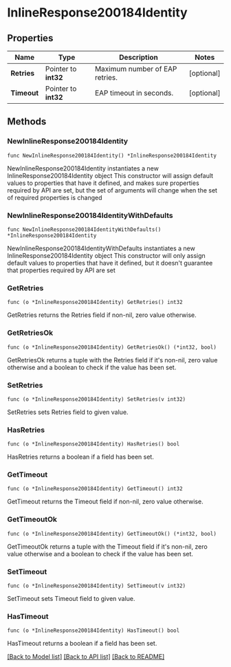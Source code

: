 # InlineResponse200184Identity

## Properties

Name | Type | Description | Notes
------------ | ------------- | ------------- | -------------
**Retries** | Pointer to **int32** | Maximum number of EAP retries. | [optional] 
**Timeout** | Pointer to **int32** | EAP timeout in seconds. | [optional] 

## Methods

### NewInlineResponse200184Identity

`func NewInlineResponse200184Identity() *InlineResponse200184Identity`

NewInlineResponse200184Identity instantiates a new InlineResponse200184Identity object
This constructor will assign default values to properties that have it defined,
and makes sure properties required by API are set, but the set of arguments
will change when the set of required properties is changed

### NewInlineResponse200184IdentityWithDefaults

`func NewInlineResponse200184IdentityWithDefaults() *InlineResponse200184Identity`

NewInlineResponse200184IdentityWithDefaults instantiates a new InlineResponse200184Identity object
This constructor will only assign default values to properties that have it defined,
but it doesn't guarantee that properties required by API are set

### GetRetries

`func (o *InlineResponse200184Identity) GetRetries() int32`

GetRetries returns the Retries field if non-nil, zero value otherwise.

### GetRetriesOk

`func (o *InlineResponse200184Identity) GetRetriesOk() (*int32, bool)`

GetRetriesOk returns a tuple with the Retries field if it's non-nil, zero value otherwise
and a boolean to check if the value has been set.

### SetRetries

`func (o *InlineResponse200184Identity) SetRetries(v int32)`

SetRetries sets Retries field to given value.

### HasRetries

`func (o *InlineResponse200184Identity) HasRetries() bool`

HasRetries returns a boolean if a field has been set.

### GetTimeout

`func (o *InlineResponse200184Identity) GetTimeout() int32`

GetTimeout returns the Timeout field if non-nil, zero value otherwise.

### GetTimeoutOk

`func (o *InlineResponse200184Identity) GetTimeoutOk() (*int32, bool)`

GetTimeoutOk returns a tuple with the Timeout field if it's non-nil, zero value otherwise
and a boolean to check if the value has been set.

### SetTimeout

`func (o *InlineResponse200184Identity) SetTimeout(v int32)`

SetTimeout sets Timeout field to given value.

### HasTimeout

`func (o *InlineResponse200184Identity) HasTimeout() bool`

HasTimeout returns a boolean if a field has been set.


[[Back to Model list]](../README.md#documentation-for-models) [[Back to API list]](../README.md#documentation-for-api-endpoints) [[Back to README]](../README.md)



